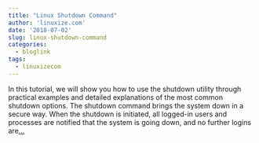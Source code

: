 ```yaml
---
title: "Linux Shutdown Command"
author: 'linuxize.com'
date: '2018-07-02'
slug: linux-shutdown-command
categories:
  - bloglink
tags:
  - linuxizecom
---
```


In this tutorial, we will show you how to use the shutdown utility through practical examples and detailed explanations of the most common shutdown options. The shutdown command brings the system down in a secure way. When the shutdown is initiated, all logged-in users and processes are notified that the system is going down, and no further logins are[... <i class="fas fa-external-link-alt"></i>](https://linuxize.com/post/linux-shutdown-command/)


